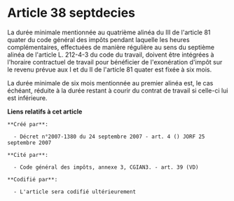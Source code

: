 # Article 38 septdecies

La durée minimale mentionnée au quatrième alinéa du III de l'article 81 quater du code général des impôts pendant laquelle
les heures complémentaires, effectuées de manière régulière au sens du septième alinéa de l'article L. 212-4-3 du code du
travail, doivent être intégrées à l'horaire contractuel de travail pour bénéficier de l'exonération d'impôt sur le revenu
prévue aux I et du II de l'article 81 quater est fixée à six mois.

La durée minimale de six mois mentionnée au premier alinéa est, le cas échéant, réduite à la durée restant à courir du
contrat de travail si celle-ci lui est inférieure.

**Liens relatifs à cet article**

	**Créé par**:

	  - Décret n°2007-1380 du 24 septembre 2007 - art. 4 () JORF 25 septembre 2007

	**Cité par**:

	  - Code général des impôts, annexe 3, CGIAN3. - art. 39 (VD)

	**Codifié par**:

	  - L'article sera codifié ultérieurement
